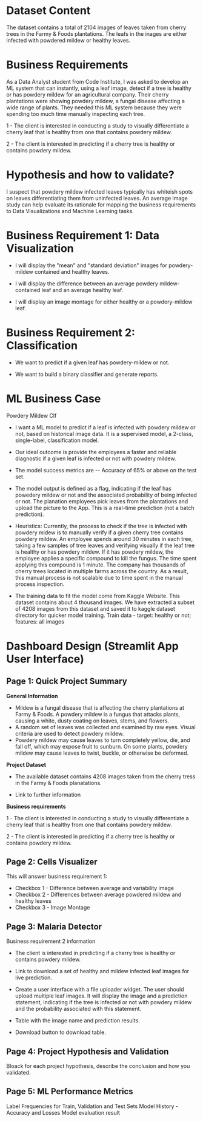 # Dataset Content
The dataset contains a total of 2104 images of leaves taken from cherry trees in the Farmy & Foods plantations. The leafs in the inages are either infected with powdered mildew or healthy leaves.

# Business Requirements
As a Data Analyst student from Code Institute, I was asked to develop an ML system that can instantly, using a leaf image, detect if a tree is healthy or has powdery mildew for an agricultural company. Their cherry plantations were showing powdery mildew, a fungal disease affecting a wide range of plants. They needed this ML system because they were spending too much time manually inspecting each tree.

1 - The client is interested in conducting a study to visually differentiate a cherry leaf that is healthy from one that contains powdery mildew.

2 - The client is interested in predicting if a cherry tree is healthy or contains powdery mildew.

# Hypothesis and how to validate?

I suspect that powdery mildew infected leaves typically has whiteish spots on leaves differentiating them from uninfected leaves.
An average image study can help evaluate its rationale for mapping the business requirements to Data Visualizations and Machine Learning tasks.

# Business Requirement 1: Data Visualization

- I will display the "mean" and "standard deviation" images for powdery-mildew contained
and healthy leaves.

- I will display the difference between an average powdery mildew-contained leaf and an average healthy leaf.

- I will display an image montage for either healthy or a powdery-mildew leaf.

# Business Requirement 2: Classification

- We want to predict if a given leaf has powdery-mildew or not.

- We want to build a binary classifier and generate reports.

# ML Business Case

Powdery Mildew Clf

- I want a ML model to predict if a leaf is infected with powdery mildew or not, based on historical image data. It is a supervised model, a 2-class, single-label, classification model.

- Our ideal outcome is provide the employees a faster and reliable diagnostic if a given leaf is infected or not with powdery mildew.

- The model success metrics are
-- Accuracy of 65% or above on the test set.

- The model output is defined as a flag, indicating if the leaf has powedery mildew or not and the associated probability of being infected or not. The planation employees pick leaves from the plantations and upload the picture to the App. This is a real-time prediction (not a batch prediction).

- Heuristics: Currently, the process to check if the tree is infected with powdery midew is to manually verify if a given cherry tree contains powdery mildew. An employee spends around 30 minutes in each tree, taking a few samples of tree leaves and verifying visually if the leaf tree is healthy or has powdery mildew. If it has powdery mildew, the employee applies a specific compound to kill the fungus. The time spent applying this compound is 1 minute. The company has thousands of cherry trees located in multiple farms across the country. As a result, this manual process is not scalable due to time spent in the manual process inspection.

- The training data to fit the model come from Kaggle Website. This dataset contains about 4 thousand images. We have extracted a subset of 4208 images from this dataset and saved it to kaggle dataset directory for quicker model training.
Train data - target: healthy or not; features: all images

# Dashboard Design (Streamlit App User Interface)

## Page 1: Quick Project Summary

**General Information**

- Mildew is a fungal disease that is affecting the cherry plantations at Farmy & Foods. A powdery mildew is a fungus that attacks plants, causing a white, dusty coating on leaves, stems, and flowers.
- A random set of leaves was collected and examined by raw eyes. Visual criteria are used to detect powdery mildew.
- Powdery mildew may cause leaves to turn completely yellow, die, and fall off, which may expose fruit to sunburn. On some plants, powdery mildew may cause leaves to twist, buckle, or otherwise be deformed.

**Project Dataset**

- The available dataset contains 4208 images taken from the cherry tress in the Farmy & Foods planatations.

- Link to further information

**Business requirements**

1 - The client is interested in conducting a study to visually differentiate a cherry leaf that is healthy from one that contains powdery mildew.

2 - The client is interested in predicting if a cherry tree is healthy or contains powdery mildew.


## Page 2: Cells Visualizer

This will answer business requirement 1:
- Checkbox 1 - Difference between average and variability image
- Checkbox 2 - Differences between average powdered mildew and healthy leaves
- Checkbox 3 - Image Montage


## Page 3: Malaria Detector

Business requirement 2 information

 - The client is interested in predicting if a cherry tree is healthy or contains powdery mildew.

- Link to download a set of healthy and mildew infected leaf images for live prediction.

- Create a user interface with a file uploader widget. The user should upload multiple leaf images. It will display the image and a prediction statement, indicating if the tree is infected or not with powdery mildew and the probability associated with this statement.
- Table with the image name and prediction results.
- Download button to download table.


## Page 4: Project Hypothesis and Validation
Bloack for each project hypothesis, describe the conclusion and how you validated.


## Page 5: ML Performance Metrics
Label Frequencies for Train, Validation and Test Sets
Model History - Accuracy and Losses
Model evaluation result